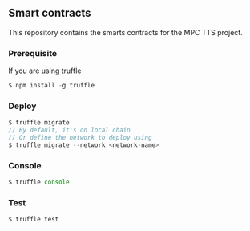 ## Smart contracts

This repository contains the smarts contracts for the MPC TTS project.

### Prerequisite

If you are using truffle

```node.js
$ npm install -g truffle
```



### Deploy

```node.js
$ truffle migrate
// By default, it's on local chain
// Or define the network to deploy using
$ truffle migrate --network <network-name>
```



### Console

```node.js
$ truffle console
```



### Test

```node.js
$ truffle test
```